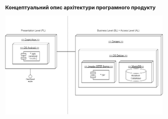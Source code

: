 ### Концептуальний опис архітектури програмного продукту

![mindMapImage](https://github.com/oleksandrblazhko/ai204-kuminov/blob/ai204-kuminov_with_laboratory_work_4/1-SoftwareRequirements/1.5-SoftwareProjectPlanning/1.5.1-SoftwareArchitectConcept/Component.jpg)
